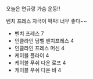오늘은 연규랑 가슴 운동!!

벤치 프레스 자극이 팍팍! 너무 좋다~~

- 벤치 프레스 7 
- 인클라인 덤벨 벤치프레스 4
- 인클라인 프레스 머신 4
- 케이블 플라이 4
- 케이블 푸쉬 다운 로프 4
- 케이블 푸쉬 다운 바 4